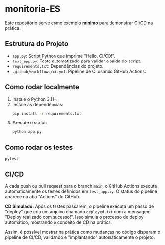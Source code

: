# monitoria-ES

Este repositório serve como exemplo **mínimo** para demonstrar CI/CD na prática.

## Estrutura do Projeto

- `app.py`: Script Python que imprime "Hello, CI/CD!".
- `test_app.py`: Teste automatizado para validar a saída do script.
- `requirements.txt`: Dependências do projeto.
- `.github/workflows/ci.yml`: Pipeline de CI usando GitHub Actions.

## Como rodar localmente

1. Instale o Python 3.11+.
2. Instale as dependências:
   ```bash
   pip install -r requirements.txt
   ```
3. Execute o script:
   ```bash
   python app.py
   ```

## Como rodar os testes

```bash
pytest
```

## CI/CD

A cada push ou pull request para o branch `main`, o GitHub Actions executa automaticamente os testes definidos em `test_app.py`. O status do pipeline aparece na aba "Actions" do GitHub.

**CD Simulado:**
Após os testes passarem, o pipeline executa um passo de "deploy" que cria um arquivo chamado `deployed.txt` com a mensagem "Deploy realizado com sucesso!". Isso simula o processo de deploy automático, mostrando o conceito de CD na prática.

Assim, é possível mostrar na prática como mudanças no código disparam o pipeline de CI/CD, validando e "implantando" automaticamente o projeto.